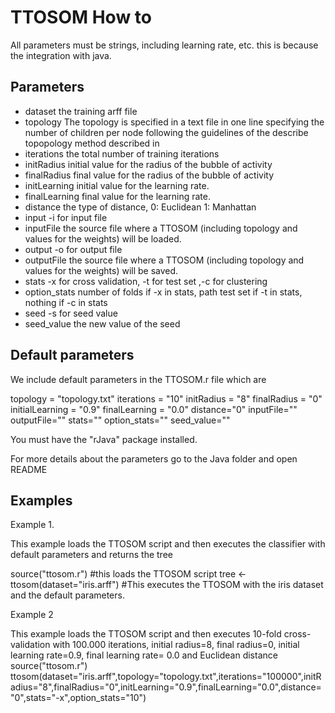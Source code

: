TTOSOM How to
===============

All parameters must be strings, including learning rate, etc. this is because the integration with java.

Parameters
-------------------

* dataset the training arff file 
* topology The topology is specified in a text file in one line specifying the number of children per node following the guidelines of the describe topopology method described in
* iterations the total number of training iterations
* initRadius initial value for the radius of the bubble of activity
* finalRadius final value for the radius of the bubble of activity
* initLearning initial value for the learning rate.
* finalLearning final value for the learning rate.
* distance the type of distance, 0: Euclidean 1: Manhattan
* input -i for input file
* inputFile the source file where a TTOSOM (including topology and values for the weights) will be loaded.
* output -o for output file
* outputFile the source file where a TTOSOM (including topology and values for the weights) will be saved.
* stats -x for cross validation, -t for test set ,-c for clustering
* option_stats number of folds if -x in stats, path test set if -t in stats, nothing if -c in stats
* seed -s for seed value
* seed_value the new value of the seed


Default parameters 
-----------------------------
We include default parameters in the TTOSOM.r file which are 

topology = "topology.txt"
iterations = "10"
initRadius = "8"
finalRadius = "0"
initialLearning = "0.9"
finalLearning = "0.0"
distance="0"
inputFile=""
outputFile=""
stats=""
option_stats=""
seed_value=""

You must have the "rJava" package installed.

For more details about the parameters go to the Java folder and open README

Examples
-------------------

Example 1.

This example loads the TTOSOM script and then executes the classifier with default parameters and returns the tree

source("ttosom.r") #this loads the TTOSOM script
tree <- ttosom(dataset="iris.arff") #This executes the TTOSOM with the iris dataset and the default parameters.


Example 2

This example loads the TTOSOM script and then executes 10-fold cross-validation with 100.000 iterations, initial radius=8, final radius=0, initial learning rate=0.9, final learning rate= 0.0 and Euclidean distance 
source("ttosom.r")
ttosom(dataset="iris.arff",topology="topology.txt",iterations="100000",initRadius="8",finalRadius="0",initLearning="0.9",finalLearning="0.0",distance="0",stats="-x",option_stats="10")
